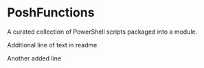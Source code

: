 # PoshFunctions
A curated collection of PowerShell scripts packaged into a module.

Additional line of text in readme

Another added line
